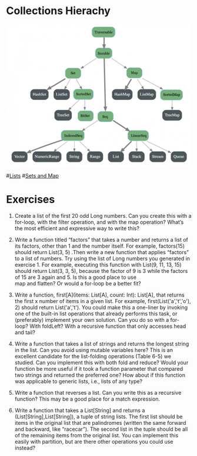 # Collections Hierachy
![](images/collections-hierachy.png)

#[Lists](Lists.md)
#[Sets and Map](Set_Map.md)




# Exercises
1. Create a list of the first 20 odd Long numbers. Can you create this with a for-loop, with the filter operation, and with the map operation? What’s the most efficient and      expressive way to write this?

2. Write a function titled “factors” that takes a number and returns a list of its factors, other than 1 and the number itself. For example, factors(15) should return 
   List(3, 5) .Then write a new function that applies “factors” to a list of numbers. Try using the list of Long numbers you generated in exercise 1. For example, executing      this function with List(9, 11, 13, 15) should return List(3, 3, 5), because the factor of 9 is 3 while the factors of 15 are 3 again and 5. Is this a good place to use   
   map and flatten? Or would a for-loop be a better fit?
    
3. Write a function, first[A](items: List[A], count: Int): List[A], that returns the first x number of items in a given list. For example, first(List('a','t','o'), 2) should
   return List('a','t'). You could make this a one-liner by invoking one of the built-in list operations that already performs this task, or (preferably) implement your own 
   solution. Can you do so with a for-loop? With foldLeft? With a recursive function that only accesses head and tail?
   
4. Write a function that takes a list of strings and returns the longest string in the list. Can you avoid using mutable variables here? This is an excellent candidate for      the list-folding operations (Table 6-5) we studied. Can you implement this with both fold and reduce? Would your function be more useful if it took a function parameter      that compared two strings and returned the preferred one? How about if this function was applicable to generic lists, i.e., lists of any type?

5. Write a function that reverses a list. Can you write this as a recursive function? This may be a good place for a match expression.

6. Write a function that takes a List[String] and returns a (List[String],List[String]), a tuple of string lists. The first list should be items in the original list that are
   palindromes (written the same forward and backward, like “racecar”). The second list in the tuple should be all of the remaining items from the original list. You can 
   implement this easily with partition, but are there other operations you could use instead?
